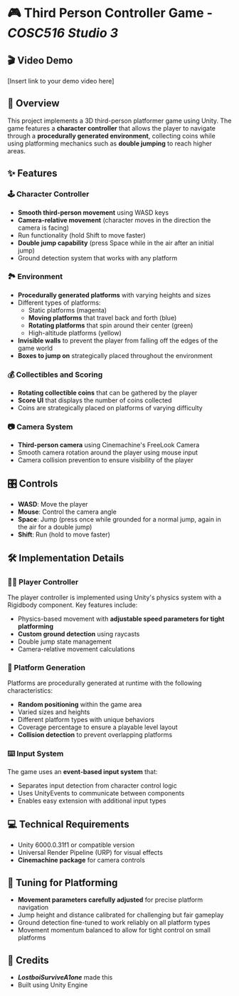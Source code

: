 # 🎮 **Third Person Controller Game - _COSC516 Studio 3_**

## 🎬 Video Demo
[Insert link to your demo video here]

## 📝 Overview
This project implements a 3D third-person platformer game using Unity. The game features a **character controller** that allows the player to navigate through a **procedurally generated environment**, collecting coins while using platforming mechanics such as **double jumping** to reach higher areas.

## ✨ Features

### 🕹️ Character Controller
- **Smooth third-person movement** using WASD keys
- **Camera-relative movement** (character moves in the direction the camera is facing)
- Run functionality (hold Shift to move faster)
- **Double jump capability** (press Space while in the air after an initial jump)
- Ground detection system that works with any platform

### 🏞️ Environment
- **Procedurally generated platforms** with varying heights and sizes
- Different types of platforms:
  - Static platforms (magenta)
  - **Moving platforms** that travel back and forth (blue)
  - **Rotating platforms** that spin around their center (green)
  - High-altitude platforms (yellow)
- **Invisible walls** to prevent the player from falling off the edges of the game world
- **Boxes to jump on** strategically placed throughout the environment

### 💰 Collectibles and Scoring
- **Rotating collectible coins** that can be gathered by the player
- **Score UI** that displays the number of coins collected
- Coins are strategically placed on platforms of varying difficulty

### 📷 Camera System
- **Third-person camera** using Cinemachine's FreeLook Camera
- Smooth camera rotation around the player using mouse input
- Camera collision prevention to ensure visibility of the player

## 🎛️ Controls
- **WASD**: Move the player
- **Mouse**: Control the camera angle
- **Space**: Jump (press once while grounded for a normal jump, again in the air for a double jump)
- **Shift**: Run (hold to move faster)

## 🛠️ Implementation Details

### 🏃‍♂️ Player Controller
The player controller is implemented using Unity's physics system with a Rigidbody component. Key features include:
- Physics-based movement with **adjustable speed parameters for tight platforming**
- **Custom ground detection** using raycasts
- Double jump state management
- Camera-relative movement calculations

### 🧩 Platform Generation
Platforms are procedurally generated at runtime with the following characteristics:
- **Random positioning** within the game area
- Varied sizes and heights
- Different platform types with unique behaviors
- Coverage percentage to ensure a playable level layout
- **Collision detection** to prevent overlapping platforms

### ⌨️ Input System
The game uses an **event-based input system** that:
- Separates input detection from character control logic
- Uses UnityEvents to communicate between components
- Enables easy extension with additional input types

## 💻 Technical Requirements
- Unity 6000.0.31f1 or compatible version
- Universal Render Pipeline (URP) for visual effects
- **Cinemachine package** for camera controls

## 🔧 Tuning for Platforming
- **Movement parameters carefully adjusted** for precise platform navigation
- Jump height and distance calibrated for challenging but fair gameplay
- Ground detection fine-tuned to work reliably on all platform types
- Movement momentum balanced to allow for tight control on small platforms

## 👏 Credits
- **_LostboiSurviveA1one_** made this 
- Built using Unity Engine

